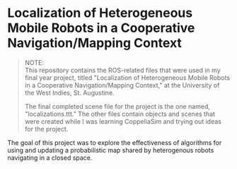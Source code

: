 # Localization of Heterogeneous Mobile Robots in a Cooperative Navigation/Mapping Context

>NOTE:  
>This repository contains the ROS-related files that were used in my final year project, titled "Localization of Heterogeneous Mobile Robots in a Cooperative Navigation/Mapping Context," at the University of the West Indies, St. Augustine.
>
>The final completed scene file for the project is the one named, "localizations.ttt." The other files contain objects and scenes that were created while I was learning CoppeliaSim and trying out ideas for the project.

The goal of this project was to explore the effectiveness of algorithms for using and updating a probabilistic map shared by heterogenous robots navigating in a closed space.
